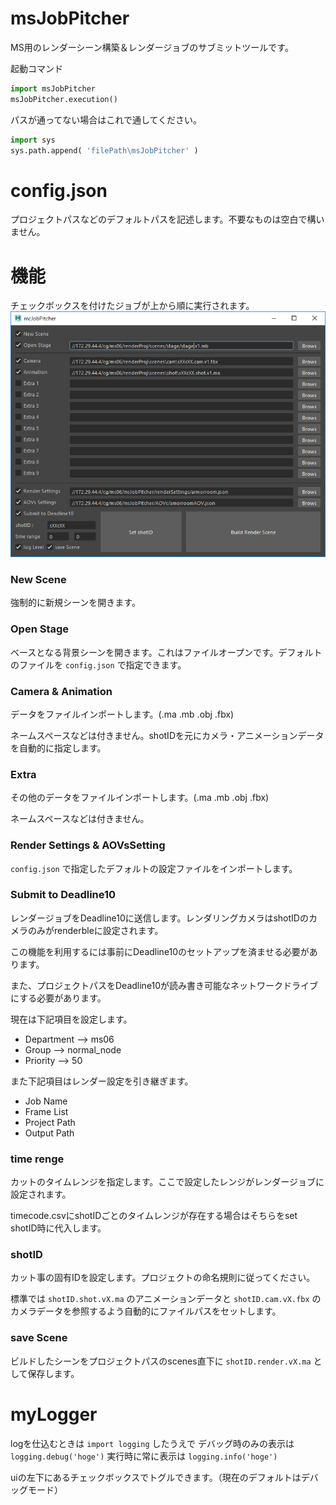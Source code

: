 # msJobPitcher
MS用のレンダーシーン構築＆レンダージョブのサブミットツールです。

起動コマンド
```python
import msJobPitcher
msJobPitcher.execution()
```
パスが通ってない場合はこれで通してください。
```python
import sys 
sys.path.append( 'filePath\msJobPitcher' )
```

# config.json
プロジェクトパスなどのデフォルトパスを記述します。不要なものは空白で構いません。

# 機能
チェックボックスを付けたジョブが上から順に実行されます。
![ui image](images/ui.png)

### New Scene
強制的に新規シーンを開きます。

### Open Stage
ベースとなる背景シーンを開きます。これはファイルオープンです。デフォルトのファイルを `config.json` で指定できます。

### Camera & Animation
データをファイルインポートします。(.ma .mb .obj .fbx)

ネームスペースなどは付きません。shotIDを元にカメラ・アニメーションデータを自動的に指定します。

### Extra
その他のデータをファイルインポートします。(.ma .mb .obj .fbx)

ネームスペースなどは付きません。 

### Render Settings & AOVsSetting
`config.json` で指定したデフォルトの設定ファイルをインポートします。

### Submit to Deadline10
レンダージョブをDeadline10に送信します。レンダリングカメラはshotIDのカメラのみがrenderbleに設定されます。

この機能を利用するには事前にDeadline10のセットアップを済ませる必要があります。

また、プロジェクトパスをDeadline10が読み書き可能なネットワークドライブにする必要があります。

現在は下記項目を設定します。
- Department --> ms06
- Group --> normal_node
- Priority --> 50

また下記項目はレンダー設定を引き継ぎます。
- Job Name
- Frame List
- Project Path
- Output Path

### time renge
カットのタイムレンジを指定します。ここで設定したレンジがレンダージョブに設定されます。

timecode.csvにshotIDごとのタイムレンジが存在する場合はそちらをset shotID時に代入します。

### shotID
カット事の固有IDを設定します。プロジェクトの命名規則に従ってください。

標準では `shotID.shot.vX.ma` のアニメーションデータと `shotID.cam.vX.fbx` のカメラデータを参照するよう自動的にファイルパスをセットします。

### save Scene
ビルドしたシーンをプロジェクトパスのscenes直下に `shotID.render.vX.ma` として保存します。

# myLogger
logを仕込むときは `import logging` したうえで
デバッグ時のみの表示は `logging.debug('hoge')`
実行時に常に表示は `logging.info('hoge')`

uiの左下にあるチェックボックスでトグルできます。（現在のデフォルトはデバッグモード）
